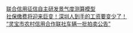   
[联合信用征信自主研发景气度测算模型](http://www.dianyue.me/archives/699/84x0jqu97hj3neqx/)  
[社保缴费将迎来巨变！深圳人到手的工资要变少了！](http://www.dianyue.me/archives/946/wjw3ky9lsp9wvxur/)  
[“灵宝市农村信用合作联社车辆一批拍卖公告”](http://www.dianyue.me/archives/204/0xu8ecu96qtyq1ro/)